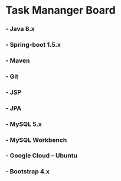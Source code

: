 # Task Mananger Board

### - Java 8.x
### - Spring-boot 1.5.x
### - Maven
### - Git
### - JSP
### - JPA
### - MySQL 5.x
### - MySQL Workbench
### - Google Cloud – Ubuntu
### - Bootstrap 4.x
